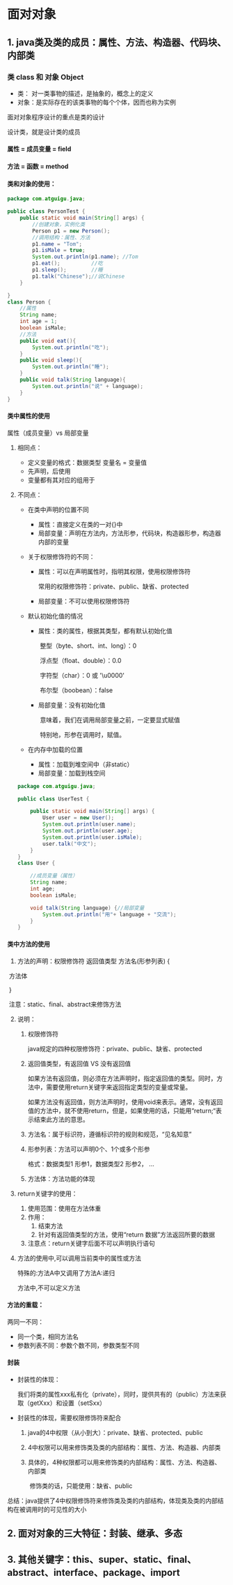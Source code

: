# 面对对象

## 1. java类及类的成员：属性、方法、构造器、代码块、内部类

###  类 class 和 对象 Object

- 类： 对一类事物的描述，是抽象的，概念上的定义
- 对象：是实际存在的该类事物的每个个体，因而也称为实例

面对对象程序设计的重点是类的设计

设计类，就是设计类的成员

#### 属性 = 成员变量 = field

#### 方法 = 函数 = method

#### 类和对象的使用：

```java
package com.atguigu.java;

public class PersonTest {
    public static void main(String[] args) {
        //创建对象，实例化类
        Person p1 = new Person();
        //调用结构：属性、方法
        p1.name = "Tom";
        p1.isMale = true;
        System.out.println(p1.name); //Tom
        p1.eat();          //吃
        p1.sleep();        //睡
        p1.talk("Chinese");//说Chinese
    }

}
class Person {
    //属性
    String name;
    int age = 1;
    boolean isMale;
    //方法
    public void eat(){
        System.out.println("吃");
    }
    public void sleep(){
        System.out.println("睡");
    }
    public void talk(String language){
        System.out.println("说" + language);
    }
}

```

#### 类中属性的使用

属性（成员变量）vs  局部变量

1. 相同点：

   - 定义变量的格式：数据类型  变量名 = 变量值
   - 先声明，后使用
   - 变量都有其对应的组用于

2. 不同点：

   - 在类中声明的位置不同

     - 属性：直接定义在类的一对{}中
     - 局部变量：声明在方法内，方法形参，代码块，构造器形参，构造器内部的变量

   - 关于权限修饰符的不同：

     - 属性：可以在声明属性时，指明其权限，使用权限修饰符

       常用的权限修饰符：private、public、缺省、protected

     - 局部变量：不可以使用权限修饰符

   - 默认初始化值的情况

     - 属性：类的属性，根据其类型，都有默认初始化值

       ​	整型（byte、short、int、long）：0

       ​	浮点型（float、double）：0.0

       ​	字符型（char）：0 或 '\u0000'

       ​	布尔型（boobean）：false

     - 局部变量：没有初始化值

       ​	意味着，我们在调用局部变量之前，一定要显式赋值

       ​	特别地，形参在调用时，赋值。

   - 在内存中加载的位置

     - 属性：加载到堆空间中（非static）
     - 局部变量：加载到栈空间

   ```JAVA
   package com.atguigu.java;
   
   public class UserTest {
   
       public static void main(String[] args) {
           User user = new User();
           System.out.println(user.name);
           System.out.println(user.age);
           System.out.println(user.isMale);
           user.talk("中文");
       }
   }
   class User {
   
       //成员变量（属性）
       String name;
       int age;
       boolean isMale;
   
       void talk(String language) {//局部变量
           System.out.println("用"+ language + "交流");
       }
   }
   ```

#### 类中方法的使用

1. 方法的声明：权限修饰符 返回值类型 方法名(形参列表) {

​								方法体

​						}

​		注意：static、final、abstract来修饰方法

2. 说明：

   1. 权限修饰符

      java规定的四种权限修饰符：private、public、缺省、protected

   2. 返回值类型，有返回值 VS 没有返回值

      如果方法有返回值，则必须在方法声明时，指定返回值的类型。同时，方法中，需要使用return关键字来返回指定类型的变量或常量。

      如果方法没有返回值，则方法声明时，使用void来表示。通常，没有返回值的方法中，就不使用return，但是，如果使用的话，只能用“return;“表示结束此方法的意思。

   3. 方法名：属于标识符，遵循标识符的规则和规范，“见名知意”

   4. 形参列表：方法可以声明0个、1个或多个形参

      格式：数据类型1 形参1，数据类型2 形参2， ...

   5. 方法体：方法功能的体现
   
3.   return关键字的使用：

      1. 使用范围：使用在方法体重
      2. 作用：
         1. 结束方法
         2. 针对有返回值类型的方法，使用“return 数据”方法返回所要的数据
      3. 注意点：return关键字后面不可以声明执行语句

4. 方法的使用中,可以调用当前类中的属性或方法

   特殊的:方法A中又调用了方法A:递归

   方法中,不可以定义方法

#### 方法的重载：

两同一不同：

- 同一个类，相同方法名
- 参数列表不同：参数个数不同，参数类型不同

#### 封装

- 封装性的体现：

  我们将类的属性xxx私有化（private），同时，提供共有的（public）方法来获取（getXxx）和设置（setSxx）

- 封装性的体现，需要权限修饰符来配合

  1. java的4中权限（从小到大）：private、缺省、protected、public

  2. 4中权限可以用来修饰类及类的内部结构：属性、方法、构造器、内部类

  3. 具体的，4种权限都可以用来修饰类的内部结构：属性、方法、构造器、内部类

     ​				修饰类的话，只能使用：缺省、public

总结：java提供了4中权限修饰符来修饰类及类的内部结构，体现类及类的内部结构在被调用时的可见性的大小 

## 2. 面对对象的三大特征：封装、继承、多态

## 3. 其他关键字：this、super、static、final、abstract、interface、package、import

